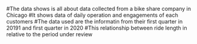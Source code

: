 #The data shows is all about data collected from a bike share company in Chicago
#It shows data of daily operation and engagements of each customers
#The data used are the informatin from their first quarter in 20191 and first quarter in 2020
#This relationship between ride length in relative to the period under review

